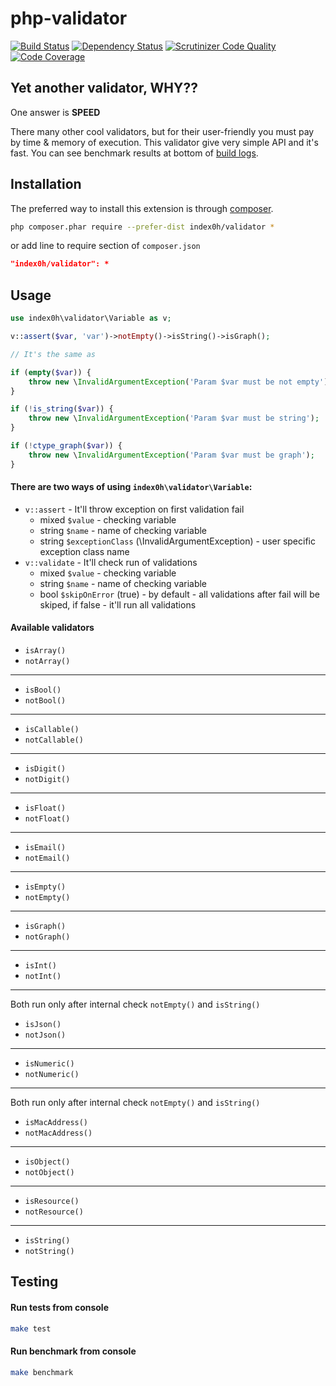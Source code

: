 php-validator
=====

[![Build Status](https://travis-ci.org/index0h/php-validator.svg)](https://travis-ci.org/index0h/php-validator) [![Dependency Status](https://gemnasium.com/index0h/php-validator.svg)](https://gemnasium.com/index0h/php-validator) [![Scrutinizer Code Quality](https://scrutinizer-ci.com/g/index0h/php-validator/badges/quality-score.png?b=master)](https://scrutinizer-ci.com/g/index0h/php-validator/?branch=master) [![Code Coverage](https://scrutinizer-ci.com/g/index0h/php-validator/badges/coverage.png?b=master)](https://scrutinizer-ci.com/g/index0h/php-validator/?branch=master)

## Yet another validator, WHY??

One answer is **SPEED**

There many other cool validators, but for their user-friendly you must pay by time & memory of execution.
This validator give very simple API and it's fast. You can see benchmark results at bottom of [build logs](https://travis-ci.org/index0h/php-validator).

## Installation

The preferred way to install this extension is through [composer](http://getcomposer.org/download/).

```sh
php composer.phar require --prefer-dist index0h/validator *
```

or add line to require section of `composer.json`

```json
"index0h/validator": *
```

## Usage

```php
use index0h\validator\Variable as v;

v::assert($var, 'var')->notEmpty()->isString()->isGraph();

// It's the same as

if (empty($var)) {
    throw new \InvalidArgumentException('Param $var must be not empty');
}

if (!is_string($var)) {
    throw new \InvalidArgumentException('Param $var must be string');
}

if (!ctype_graph($var)) {
    throw new \InvalidArgumentException('Param $var must be graph');
}
```

#### There are two ways of using `index0h\validator\Variable`:

* `v::assert` - It'll throw exception on first validation fail
    - mixed `$value` - checking variable
    - string `$name` - name of checking variable
    - string `$exceptionClass` (\InvalidArgumentException) - user specific exception class name
* `v::validate` - It'll check run of validations
    - mixed `$value` - checking variable
    - string `$name` - name of checking variable
    - bool `$skipOnError` (true) - by default - all validations after fail will be skiped, if false - it'll run all validations

#### Available validators

 * `isArray()`
 * `notArray()`

-- --
 * `isBool()`
 * `notBool()`

-- --
  * `isCallable()`
  * `notCallable()`

-- --
 * `isDigit()`
 * `notDigit()`

-- --
  * `isFloat()`
  * `notFloat()`

-- --
 * `isEmail()`
 * `notEmail()`

-- --
 * `isEmpty()`
 * `notEmpty()`

-- --
 * `isGraph()`
 * `notGraph()`

-- --
 * `isInt()`
 * `notInt()`

-- --
Both run only after internal check `notEmpty()` and `isString()`

 * `isJson()`
 * `notJson()`

-- --
 * `isNumeric()`
 * `notNumeric()`

-- --
Both run only after internal check `notEmpty()` and `isString()`

 * `isMacAddress()`
 * `notMacAddress()`

-- --
 * `isObject()`
 * `notObject()`

-- --
 * `isResource()`
 * `notResource()`

-- --
 * `isString()`
 * `notString()`


## Testing

#### Run tests from console

```sh
make test
```

#### Run benchmark from console

```sh
make benchmark
```
